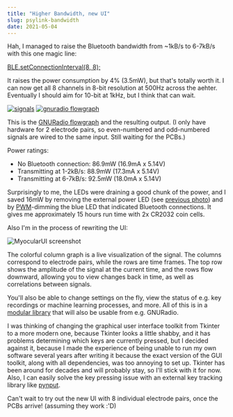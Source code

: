 ```yaml
---
title: "Higher Bandwidth, new UI"
slug: psylink-bandwidth
date: 2021-05-04
---
```


Hah, I managed to raise the Bluetooth bandwidth from ~1kB/s to 6-7kB/s with this one magic line:

[BLE.setConnectionInterval(8, 8);](https://www.arduino.cc/en/Reference/ArduinoBLEBLEsetConnectionInterval)

It raises the power consumption by 4% (3.5mW), but that's totally worth it. I
can now get all 8 channels in 8-bit resolution at 500Hz across the aehter.
Eventually I should aim for 10-bit at 1kHz, but I think that can wait.

[![signals](data/myo/2021-05-04_19-14-22_1920x1080.crop.crop.png)](data/myo/2021-05-04_19-14-22_1920x1080.crop.png)
[![gnuradio flowgraph](data/myo/2021-05-04_19-15-30_1920x1080.crop.thumb.png)](data/myo/2021-05-04_19-15-30_1920x1080.crop.png)

This is the [GNURadio flowgraph](https://codeberg.org/hut/psylink/src/commit/befedfaf7abb0a54d657f6ed11c10d54b1e74845/5_ble/gnuradio/visualize_signal.grc)
and the resulting output.  (I only have hardware for 2 electrode pairs, so
even-numbered and odd-numbered signals are wired to the same input. Still
waiting for the PCBs.)

Power ratings:

- No Bluetooth connection: 86.9mW (16.9mA x 5.14V)
- Transmitting at 1-2kB/s: 88.9mW (17.3mA x 5.14V)
- Transmitting at 6-7kB/s: 92.5mW (18.0mA x 5.14V)

Surprisingly to me, the LEDs were draining a good chunk of the power, and I
saved 16mW by removing the external power LED (see [previous
photo](data/myo/IMG_20210428_192422.jpg.resized.png)) and by
[PWM](https://en.wikipedia.org/w/index.php?title=Pulse-width_modulation&oldid=1003507942)-dimming
the blue LED that indicated Bluetooth connections. It gives me approximately 15
hours run time with 2x CR2032 coin cells.

Also I'm in the process of rewriting the UI:

![MyocularUI screenshot](data/myo/2021-05-05_07-15-17_1920x1080_000.crop.png)

The colorful column graph is a live visualization of the signal.  The columns
correspond to electrode pairs, while the rows are time frames.   The top row
shows the amplitude of the signal at the current time, and the rows flow
downward, allowing you to view changes back in time, as well as correlations
between signals.

You'll also be able to change settings on the fly, view the status of e.g. key
recordings or machine learning processes, and more.  All of this is in a
[modular library](https://codeberg.org/hut/psylink/src/commit/cc55b1eeb9466044e9c84a10a428616d988a4430/pyocular/)
that will also be usable from e.g. GNURadio.

I was thinking of changing the graphical user interface toolkit from Tkinter to
a more modern one, because Tkinter looks a little shabby, and it has problems
determining which keys are currently pressed, but I decided against it, because
I made the experience of being unable to run my own software several years
after writing it because the exact version of the GUI toolkit, along with all
dependencies, was too annoying to set up.  Tkinter has been around for decades
and will probably stay, so I'll stick with it for now.  Also, I can easily
solve the key pressing issue with an external key tracking library like
[pynput](https://github.com/moses-palmer/pynput).

Can't wait to try out the new UI with 8 individual electrode pairs, once the
PCBs arrive! (assuming they work :'D)

